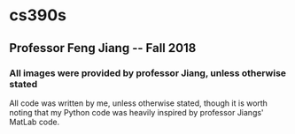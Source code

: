# cs390s
## Professor Feng Jiang -- Fall 2018
### All images were provided by professor Jiang, unless otherwise stated

All code was written by me, unless otherwise stated, though it is worth
noting that my Python code was heavily inspired by professor Jiangs'
MatLab code.
